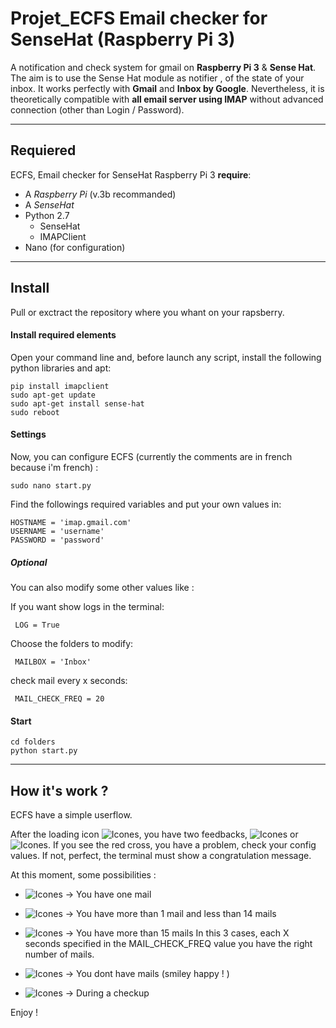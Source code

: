# Projet_ECFS Email checker for SenseHat (Raspberry Pi 3)

A notification and check system for gmail on **Raspberry Pi 3** & **Sense Hat**.
The aim is to use the Sense Hat module as notifier , of the state of your inbox.
It works perfectly with **Gmail** and **Inbox by Google**. 
Nevertheless, it is theoretically compatible with **all email server using IMAP** without advanced connection (other than Login / Password).



_______



## Requiered

ECFS, Email checker for SenseHat Raspberry Pi 3 **require**:

+ A _Raspberry Pi_ (v.3b recommanded)
+ A _SenseHat_ 
+ Python 2.7
  + SenseHat
  + IMAPClient
+ Nano (for configuration)

_______

## Install

Pull or exctract the repository where you whant on your rapsberry.

#### Install required elements
Open your command line and, before launch any script, install the following python libraries and apt: 

    pip install imapclient
    sudo apt-get update
    sudo apt-get install sense-hat
    sudo reboot
    
    
#### Settings
Now, you can configure ECFS (currently the comments are in french because i'm french) :

    sudo nano start.py
    
    
Find the followings required variables and put your own values in: 

    HOSTNAME = 'imap.gmail.com' 
    USERNAME = 'username'
    PASSWORD = 'password' 
    

##### Optional 
You can also modify some other values like :
 
 If you want show logs in the terminal:
 
     LOG = True 
     
 Choose the folders to modify:
 
     MAILBOX = 'Inbox'
     
 check mail every x seconds:
 
     MAIL_CHECK_FREQ = 20

#### Start
    cd folders
    python start.py

_______

## How it's work ? 

ECFS have a simple userflow.

After the loading icon ![Icones](https://github.com/wladouche/Projet_ECFS/blob/master/hello.png), you have two feedbacks, ![Icones](https://github.com/wladouche/Projet_ECFS/blob/master/erreur.png) or  ![Icones](https://github.com/wladouche/Projet_ECFS/blob/master/done.png). If you see the red cross, you have a problem, check your config values. 
If not, perfect, the terminal must show a congratulation message. 

At this moment, some possibilities : 

 - ![Icones](https://github.com/wladouche/Projet_ECFS/blob/master/mail.png) -> You have one mail
 - ![Icones](https://github.com/wladouche/Projet_ECFS/blob/master/mailFew.png) -> You have more than 1 mail and less than 14 mails
 - ![Icones](https://github.com/wladouche/Projet_ECFS/blob/master/mailLot.png) -> You have more than 15 mails
 In this 3 cases, each X seconds specified in the MAIL_CHECK_FREQ value you have the right number of mails. 
 
 - ![Icones](https://github.com/wladouche/Projet_ECFS/blob/master/nomail.png) -> You dont have mails (smiley happy ! ) 
 - ![Icones](https://github.com/wladouche/Projet_ECFS/blob/master/up.png) -> During a checkup


Enjoy ! 
